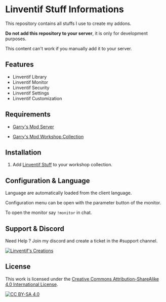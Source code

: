# Linventif Stuff Informations

This repository contains all stuffs I use to create my addons.

**Do not add this repository to your server**, it is only for development purposes.

This content can't work if you manually add it to your server.

## Features

- Linventif Library
- Linventif Monitor
- Linventif Security
- Linventif Settings
- Linventif Customization

## Requirements

- [Garry's Mod Server](https://store.steampowered.com/app/4000/Garrys_Mod/)

- [Garry's Mod Workshop Collection](http://wiki.garrysmod.com/page/Workshop_for_Dedicated_Servers)

## Installation

1. Add [Linventif Stuff](https://steamcommunity.com/sharedfiles/filedetails/?id=2882747990) to your workshop collection.

## Configuration & Language

Language are automatically loaded from the client language.

Configuration menu can be open with the parameter button of the monitor.

To open the monitor say `!monitor` in chat.

## Support & Discord

Need Help ? Join my discord and create a ticket in the #support channel.

[![Linventif's Creations](https://i.imgur.com/jG8Luis.png)](https://linventif.fr/discord)

## License

This work is licensed under the [Creative Commons Attribution-ShareAlike 4.0 International License](https://creativecommons.org/licenses/by-sa/4.0/).

[![CC BY-SA 4.0](https://i.imgur.com/OlWXFzL.png)](https://creativecommons.org/licenses/by-sa/4.0/)
